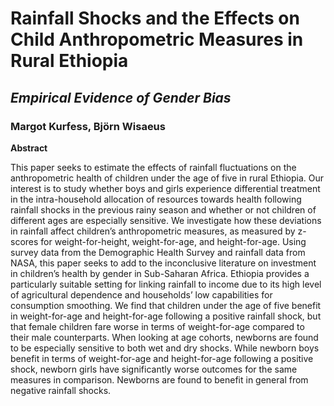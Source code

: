 # Rainfall Shocks and the Effects on Child Anthropometric Measures in Rural Ethiopia
## *Empirical Evidence of Gender Bias*
### Margot Kurfess, Björn Wisaeus

**Abstract**

This paper seeks to estimate the effects of rainfall fluctuations on the anthropometric
health of children under the age of five in rural Ethiopia. Our interest is to study
whether boys and girls experience differential treatment in the intra-household allocation
of resources towards health following rainfall shocks in the previous rainy season
and whether or not children of different ages are especially sensitive. We investigate
how these deviations in rainfall affect children’s anthropometric measures, as measured
by z-scores for weight-for-height, weight-for-age, and height-for-age. Using survey data
from the Demographic Health Survey and rainfall data from NASA, this paper seeks
to add to the inconclusive literature on investment in children’s health by gender in
Sub-Saharan Africa. Ethiopia provides a particularly suitable setting for linking rainfall
to income due to its high level of agricultural dependence and households’ low
capabilities for consumption smoothing. We find that children under the age of five
benefit in weight-for-age and height-for-age following a positive rainfall shock, but that
female children fare worse in terms of weight-for-age compared to their male counterparts.
When looking at age cohorts, newborns are found to be especially sensitive
to both wet and dry shocks. While newborn boys benefit in terms of weight-for-age
and height-for-age following a positive shock, newborn girls have significantly worse
outcomes for the same measures in comparison. Newborns are found to benefit in
general from negative rainfall shocks.
